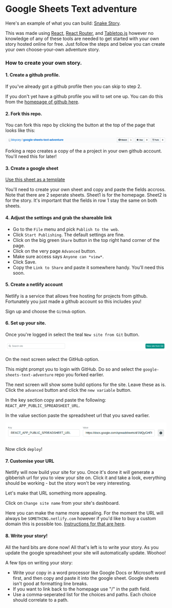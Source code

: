 # Google Sheets Text adventure

Here's an example of what you can build: [Snake Story](https://snakestory.netlify.com/).

This was made using [React](https://reactjs.org/), [React Router](https://reacttraining.com/react-router/web/guides/quick-start), and [Tabletop.js](https://github.com/jsoma/tabletop) however no knowledge of any of these tools are needed to get started with your own story hosted online for free. Just follow the steps and below you can create your own choose-your-own adventure story.

### How to create your own story.

#### 1. Create a github profile.

If you've already got a github profile then you can skip to step 2.

If you don't yet have a github profile you will to set one up. You can do this from the [homepage of github here](https://github.com/).

#### 2. Fork this repo.

You can fork this repo by clicking the button at the top of the page that looks like this:

![How to fork project](docs/img/fork.png)

Forking a repo creates a copy of the a project in your own github account. You'll need this for later!

#### 3. Create a google sheet

[Use this sheet as a template](https://docs.google.com/spreadsheets/d/1MQyGHFf_vjS-vN7Ra7LHmhYhKMnVgxaF9wmST4MsXeM/edit?usp=sharing)

You'll need to create your own sheet and copy and paste the fields accross. Note that there are 2 seperate sheets. Sheet1 is for the homepage. Sheet2 is for the story. It's important that the fields in row 1 stay the same on both sheets.

#### 4. Adjust the settings and grab the shareable link

- Go to the `File` menu and pick `Publish to the web`.
- Click `Start Publishing`. The default settings are fine.
- Click on the big green `Share` button in the top right hand corner of the page.
- Click on the very page `Advanced` button.
- Make sure access says `Anyone can *view*`.
- Click Save.
- Copy the `Link to Share` and paste it somewhere handy. You'll need this soon.

#### 5. Create a netlify account

Netlify is a service that allows free hosting for projects from github. Fortunately you just made a github account so this includes you!

Sign up and choose the `GitHub` option.

#### 6. Set up your site.

Once you're logged in select the teal `New site from Git` button.

![New site from git](docs/img/netlify.png)

On the next screen select the GitHub option.

This might prompt you to login with GitHub. Do so and select the `google-sheets-text-adventure` repo you forked earlier.

The next screen will show some build options for the site. Leave these as is. Click the `advanced` button and click the `new variable` button.

In the key section copy and paste the following: `REACT_APP_PUBLIC_SPREADSHEET_URL`.

In the value section paste the spreadsheet url that you saved earlier.

![](docs/img/environment-variable.png)

Now click `deploy`!

#### 7. Customise your URL

Netlify will now build your site for you. Once it's done it will generate a gibberish url for you to view your site on. Click it and take a look, everything should be working - but the story won't be very interesting.

Let's make that URL something more appealing.

Click on `Change site name` from your site's dashboard.

Here you can make the name more appealing. For the moment the URL will always be `SOMETHING.netlify.com` however if you'd like to buy a custom domain this is possible too. [Instructions for that are here](https://docs.netlify.com/domains-https/custom-domains/#definitions).

#### 8. Write your story!

All the hard bits are done now! All that's left is to write your story. As you update the google spreadsheet your site will automatically update. Woohoo!

A few tips on writing your story:

- Write your copy in a word processor like Google Docs or Microsoft word first, and then copy and paste it into the google sheet. Google sheets isn't good at formatting line breaks.
- If you want to link back to the homepage use "/" in the path field.
- Use a comma-seperated list for the choices and paths. Each choice should correlate to a path.
